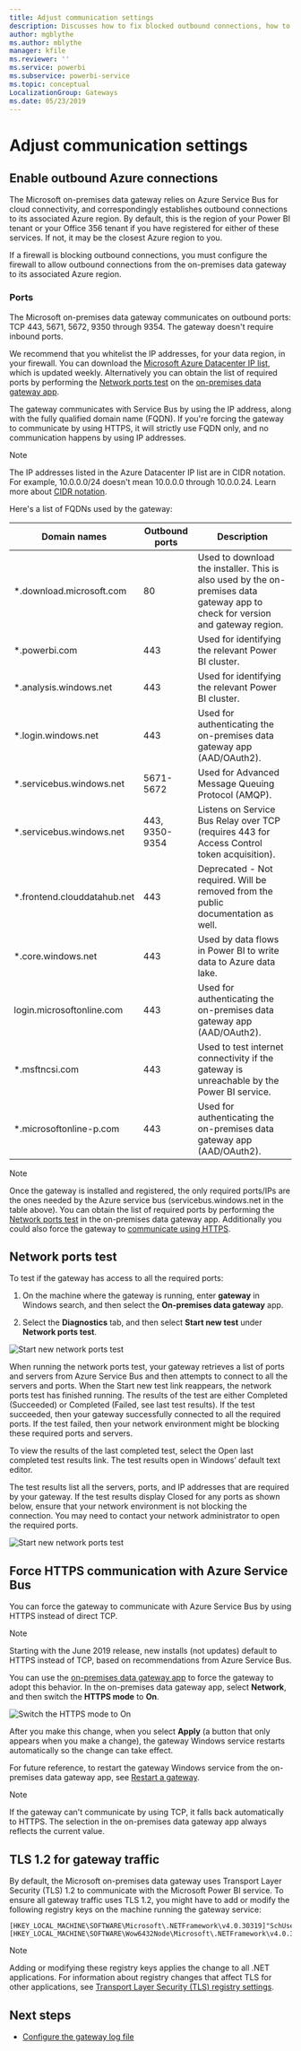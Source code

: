 ```yaml
---
title: Adjust communication settings
description: Discusses how to fix blocked outbound connections, how to configure certain ports for the on-premises data gateway to create an outbound connection to Azure Service Bus, how to force the gateway to communicate with Azure Service Bus by using HTTPS instead of direct TCP, and how to ensure your gateway machine is using TLS 1.2 to communicate with the Microsoft Power BI service.
author: mgblythe
ms.author: mblythe
manager: kfile
ms.reviewer: ''
ms.service: powerbi
ms.subservice: powerbi-service
ms.topic: conceptual
LocalizationGroup: Gateways
ms.date: 05/23/2019
---
```


# Adjust communication settings

## Enable outbound Azure connections

The Microsoft on-premises data gateway relies on Azure Service Bus for cloud connectivity, and correspondingly establishes outbound connections to its associated Azure region. By default, this is the region of your Power BI tenant or your Office 356 tenant if you have registered for either of these services. If not, it may be the closest Azure region to you.

If a firewall is blocking outbound connections, you must configure the firewall to allow outbound connections from the on-premises data gateway to its associated Azure region.

### Ports

The Microsoft on-premises data gateway communicates on outbound ports: TCP 443, 5671, 5672, 9350 through 9354. The gateway doesn't require inbound ports.

We recommend that you whitelist the IP addresses, for your data region, in your firewall. You can download the [Microsoft Azure Datacenter IP list](https://www.microsoft.com/download/details.aspx?id=41653), which is updated weekly. Alternatively you can obtain the list of required ports by performing the [Network ports test](service-gateway-tshoot.md#troubleshoot-configuration) on the [on-premises data gateway app](service-gateway-app.md).

The gateway communicates with Service Bus by using the IP address, along with the fully qualified domain name (FQDN). If you're forcing the gateway to communicate by using HTTPS, it will strictly use FQDN only, and no communication happens by using IP addresses.

> [!NOTE]
> The IP addresses listed in the Azure Datacenter IP list are in CIDR notation. For example, 10.0.0.0/24 doesn't mean 10.0.0.0 through 10.0.0.24. Learn more about [CIDR notation](http://whatismyipaddress.com/cidr).

Here's a list of FQDNs used by the gateway:

| Domain names | Outbound ports | Description |
| --- | --- | --- |
| *.download.microsoft.com |80 |Used to download the installer. This is also used by the on-premises data gateway app to check for version and gateway region. |
| *.powerbi.com |443 |Used for identifying the relevant Power BI cluster. |
| *.analysis.windows.net |443 |Used for identifying the relevant Power BI cluster. |
| *.login.windows.net |443 |Used for authenticating the on-premises data gateway app (AAD/OAuth2). |
| *.servicebus.windows.net |5671-5672 |Used for Advanced Message Queuing Protocol (AMQP). |
| *.servicebus.windows.net |443, 9350-9354 |Listens on Service Bus Relay over TCP (requires 443 for Access Control token acquisition). |
| *.frontend.clouddatahub.net |443 |Deprecated - Not required. Will be removed from the public documentation as well. |
| *.core.windows.net |443 |Used by data flows in Power BI to write data to Azure data lake. |
| login.microsoftonline.com |443 |Used for authenticating the on-premises data gateway app (AAD/OAuth2). |
| *.msftncsi.com |443 |Used to test internet connectivity if the gateway is unreachable by the Power BI service. |
| *.microsoftonline-p.com |443 |Used for authenticating the on-premises data gateway app (AAD/OAuth2). |

> [!NOTE]
> Once the gateway is installed and registered, the only required ports/IPs are the ones needed by the Azure service bus (servicebus.windows.net in the table above). You can obtain the list of required ports by performing the [Network ports test](#network-ports-test) in the on-premises data gateway app. Additionally you could also force the gateway to [communicate using HTTPS](#force-https-communication-with-azure-service-bus).

## Network ports test

To test if the gateway has access to all the required ports:

1. On the machine where the gateway is running, enter **gateway** in Windows search, and then select the **On-premises data gateway** app.

2. Select the **Diagnostics** tab, and then select **Start new test**  under **Network ports test**.

![Start new network ports test](media/service-gateway-communication/gateway-start-new-test.png)

When running the network ports test, your gateway retrieves a list of ports and servers from Azure Service Bus and then attempts to connect to all the servers and ports. When the Start new test link reappears, the network ports test has finished running. The results of the test are either Completed (Succeeded) or Completed (Failed, see last test results). If the test succeeded, then your gateway successfully connected to all the required ports. If the test failed, then your network environment might be blocking these required ports and servers.

To view the results of the last completed test, select the Open last completed test results link. The test results open in Windows’ default text editor.

The test results list all the servers, ports, and IP addresses that are required by your gateway. If the test results display Closed for any ports as shown below, ensure that your network environment is not blocking the connection. You may need to contact your network administrator to open the required ports.

![Start new network ports test](media/service-gateway-communication/gateway-onprem-porttest-result-file.png)

## Force HTTPS communication with Azure Service Bus

You can force the gateway to communicate with Azure Service Bus by using HTTPS instead of direct TCP.

> [!NOTE]
> Starting with the June 2019 release, new installs (not updates) default to HTTPS instead of TCP, based on recommendations from Azure Service Bus.

You can use the [on-premises data gateway app](service-gateway-app.md) to force the gateway to adopt this behavior. In the on-premises data gateway app, select **Network**, and then switch the **HTTPS mode** to **On**.

![Switch the HTTPS mode to On](./media/service-gateway-communication/forcing-https.png)

After you make this change, when you select **Apply** (a button that only appears when you make a change), the gateway Windows service restarts automatically so the change can take effect.

For future reference, to restart the gateway Windows service from the on-premises data gateway app, see [Restart a gateway](service-gateway-restart.md).

> [!NOTE]
>If the gateway can't communicate by using TCP, it falls back automatically to HTTPS. The selection in the on-premises data gateway app always reflects the current value.

## TLS 1.2 for gateway traffic

By default, the Microsoft on-premises data gateway uses Transport Layer Security (TLS) 1.2 to communicate with the Microsoft Power BI service. To ensure all gateway traffic uses TLS 1.2, you might have to add or modify the following registry keys on the machine running the gateway service:

```
[HKEY_LOCAL_MACHINE\SOFTWARE\Microsoft\.NETFramework\v4.0.30319]"SchUseStrongCrypto"=dword:00000001
[HKEY_LOCAL_MACHINE\SOFTWARE\Wow6432Node\Microsoft\.NETFramework\v4.0.30319]"SchUseStrongCrypto"=dword:00000001
```

> [!NOTE]
> Adding or modifying these registry keys applies the change to all .NET applications. For information about registry changes that affect TLS for other applications, see [Transport Layer Security (TLS) registry settings](https://docs.microsoft.com/windows-server/security/tls/tls-registry-settings).

## Next steps

* [Configure the gateway log file](service-gateway-log-files.md)  
